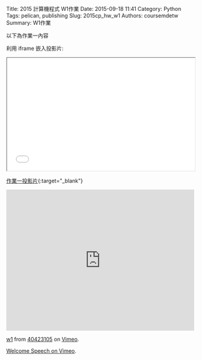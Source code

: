 Title: 2015 計算機程式 W1作業
Date: 2015-09-18 11:41
Category: Python
Tags: pelican, publishing
Slug: 2015cp_hw_w1
Authors: coursemdetw
Summary: W1作業

以下為作業一內容

利用 iframe 嵌入投影片:

<iframe src="40423105_cp_w1_p.html" width="500" height="300"></iframe>

[作業一投影片](40423105_cp_w1_p.html){:target="_blank"}
<iframe src="https://player.vimeo.com/video/144854769" width="500" height="375" frameborder="0" webkitallowfullscreen mozallowfullscreen allowfullscreen></iframe> <p><a href="https://vimeo.com/144854769">w1</a> from <a href="https://vimeo.com/user44512429">40423105</a> on <a href="https://vimeo.com">Vimeo</a>.</p>





<p><a href="https://vimeo.com/137724068">Welcome Speech on <a href="https://vimeo.com">Vimeo</a>.</p>